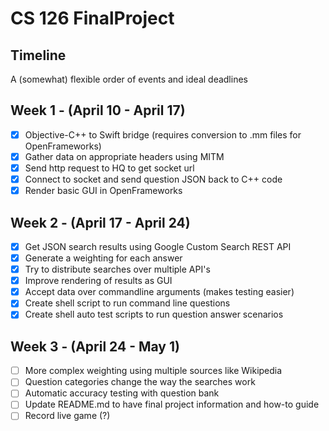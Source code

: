 # CS 126 FinalProject

## Timeline
A (somewhat) flexible order of events and ideal deadlines

## Week 1 - (April 10 - April 17)
- [x] Objective-C++ to Swift bridge (requires conversion to .mm files for OpenFrameworks)
- [x] Gather data on appropriate headers using MITM
- [x] Send http request to HQ to get socket url
- [x] Connect to socket and send question JSON back to C++ code
- [x] Render basic GUI in OpenFrameworks

## Week 2 - (April 17 - April 24)
- [x] Get JSON search results using Google Custom Search REST API
- [x] Generate a weighting for each answer
- [x] Try to distribute searches over multiple API's
- [x] Improve rendering of results as GUI
- [x] Accept data over commandline arguments (makes testing easier)
- [x] Create shell script to run command line questions
- [x] Create shell auto test scripts to run question answer scenarios

## Week 3 - (April 24 - May 1)
- [ ] More complex weighting using multiple sources like Wikipedia
- [ ] Question categories change the way the searches work
- [ ] Automatic accuracy testing with question bank
- [ ] Update README.md to have final project information and how-to guide
- [ ] Record live game (?)